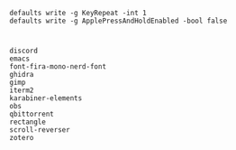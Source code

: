 
    defaults write -g KeyRepeat -int 1
    defaults write -g ApplePressAndHoldEnabled -bool false
#
    discord
    emacs
    font-fira-mono-nerd-font
    ghidra
    gimp
    iterm2
    karabiner-elements
    obs
    qbittorrent
    rectangle
    scroll-reverser
    zotero
